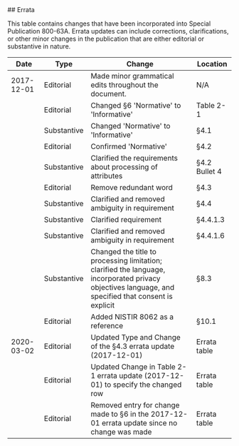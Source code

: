 <div class="breaker"></div>
<a name="errata"></a>

<div class="text-center" markdown="1">
## Errata
</div> 

This table contains changes that have been incorporated into Special Publication 800-63A. Errata updates can include corrections, clarifications, or other minor changes in the publication that are either editorial or substantive in nature.

|Date|Type|Change|Location
|----|----|----|----|
|2017-12-01|Editorial|Made minor grammatical edits throughout the document.|N/A|
||Editorial|Changed §6 'Normative' to 'Informative'|Table 2-1|
||Substantive|Changed 'Normative' to 'Informative'|§4.1|
||Editorial|Confirmed 'Normative'|§4.2|
||Substantive|Clarified the requirements about processing of attributes|§4.2 Bullet 4
||Editorial|Remove redundant word|§4.3|
||Substantive|Clarified and removed ambiguity in requirement|§4.4|
||Substantive|Clarified requirement|§4.4.1.3|
||Substantive|Clarified and removed ambiguity in requirement|§4.4.1.6|
||Substantive|Changed the title to processing limitation; clarified the language, incorporated privacy objectives language, and specified that consent is explicit|§8.3|
||Editorial|Added NISTIR 8062 as a reference|§10.1|
|2020-03-02|Editorial|Updated Type and Change of the §4.3 errata update (2017-12-01)|Errata table|
||Editorial|Updated Change in Table 2-1 errata update (2017-12-01) to specify the changed row|Errata table|
||Editorial|Removed entry for change made to §6 in the 2017-12-01 errata update since no change was made|Errata table|
